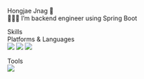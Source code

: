 Hongjae Jnag 👋<br>
👨🏻‍💻 I’m backend engineer using Spring Boot<br>

Skills<br>
Platforms & Languages<br>
<img src="https://img.shields.io/badge/Java-6DB33F?style=flat-square&logo=Java&logoColor=white"/>
<img src="https://img.shields.io/badge/SpringBoot-6DB33F?style=flat-square&logo=SpringBoot&logoColor=white"/>
<img src="https://img.shields.io/badge/MySQL-4479A1?style=flat-square&logo=MySQL&logoColor=white"/><br>

Tools<br>
<img src="https://img.shields.io/badge/Git-F05032?style=flat-square&logo=Git&logoColor=white"/>

<!--
**janghongjae/janghongjae** is a ✨ _special_ ✨ repository because its `README.md` (this file) appears on your GitHub profile.

Here are some ideas to get you started:

- 🔭 I’m currently working on ...
- 🌱 I’m currently learning ...
- 👯 I’m looking to collaborate on ...
- 🤔 I’m looking for help with ...
- 💬 Ask me about ...
- 📫 How to reach me: ...
- 😄 Pronouns: ...
- ⚡ Fun fact: ...
-->

